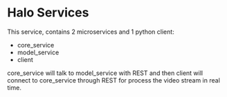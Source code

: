 # Halo Services

This service, contains 2 microservices and 1 python client:
- core_service
- model_service
- client

core_service will talk to model_service with REST and then client will connect to core_service through REST for process the video stream in real time.
